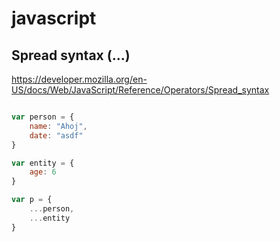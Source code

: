 # javascript

## Spread syntax (...)
https://developer.mozilla.org/en-US/docs/Web/JavaScript/Reference/Operators/Spread_syntax

```javascript

var person = {
    name: "Ahoj",
    date: "asdf"
}

var entity = {
    age: 6
}

var p = {
    ...person,
    ...entity
}

```
